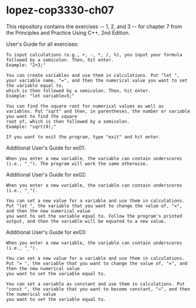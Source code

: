 # lopez-cop3330-ch07
This repository contains the exercises -- 1, 2, and 3 -- for chapter 7 from the Principles and Practice Using C++, 2nd Edition.


User's Guide for all exercises:

    To input calculations (e.g., +, -, *, /, %), you input your formula followed by a semicolon. Then, hit enter.
    Example: "2+3;"

    You can create variables and use them in calculations. Put "let ", your variable name, "=", and then the numerical value you want to set the variable equal to, 
    which is then followed by a semicolon. Then, hit enter.
    Example: "let variable=5;"
    
    You can find the square root for numerical values as well as variables. Put "sqrt" and then, in parentheses, the number or variable you want to find the square 
    root of, which is then followed by a semicolon.
    Example: "sqrt(9);"
    
    If you want to exit the program, type "exit" and hit enter.

Additional User's Guide for ex01:

    When you enter a new variable, the variable can contain underscores (i.e., "_"). The program will work the same otherwise.

Additional User's Guide for ex02:

    When you enter a new variable, the variable can contain underscores (i.e., "_").
    
    You can set a new value for a variable and use them in calculations. Put "let ", the variable that you want to change the value of, "=", and then the new numerical value
    you want to set the variable equal to. Follow the program's printed output, and then the variable will be equated to a new value.

Additional User's Guide for ex03:

    When you enter a new variable, the variable can contain underscores (i.e., "_").
    
    You can set a new value for a variable and use them in calculations. Put "= ", the variable that you want to change the value of, "=", and then the new numerical value
    you want to set the variable equal to. 
    
    You can set a variable as constant and use them in calculations. Put "const ", the variable that you want to become constant, "=", and then the numerical value
    you want to set the variable equal to.
